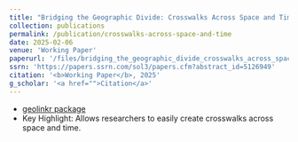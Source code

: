 ```yaml
---
title: "Bridging the Geographic Divide: Crosswalks Across Space and Time"
collection: publications
permalink: /publication/crosswalks-across-space-and-time
date: 2025-02-06
venue: 'Working Paper'
paperurl: '/files/bridging_the_geographic_divide_crosswalks_across_space_and_time.pdf'
ssrn: 'https://papers.ssrn.com/sol3/papers.cfm?abstract_id=5126949'
citation: '<b>Working Paper</b>, 2025'
g_scholar: '<a href="">Citation</a>'
---
```

* <a href="https://github.com/ChandlerLutz/geolinkr">geolinkr package</a>
* Key Highlight: Allows researchers to easily create crosswalks across space and time. 
